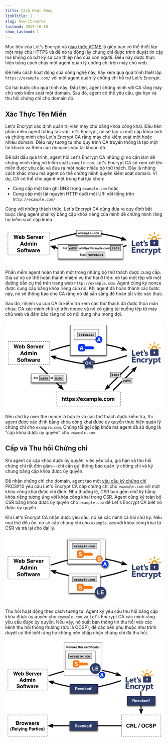 ```yaml
---
title: Cách Hoạt Động
linkTitle: 1
slug: how-it-works
lastmod: 2019-10-18
show_lastmod: 1
---
```



Mục tiêu của Let's Encrypt và [ giao thức ACME ](https://tools.ietf.org/html/rfc8555) là giúp bạn có thể thiết lập một máy chủ HTTPS và để nó tự động lấy chứng chỉ được trình duyệt tin cậy mà không có bất kỳ sự can thiệp nào của con người.  Điều này được thực hiện bằng cách chạy một agent quản lý chứng chỉ trên máy chủ web.

Để hiểu cách hoạt động của công nghệ này, hãy xem qua quá trình thiết lập `https://example.com/` với một agent quản lý chứng chỉ hỗ trợ Let's Encrypt.

Có hai bước cho quá trình này.  Đầu tiên, agent chứng minh với CA rằng máy chủ web kiểm soát một domain.  Sau đó, agent có thể yêu cầu, gia hạn và thu hồi chứng chỉ cho domain đó.

## Xác Thực Tên Miền

Let's Encrypt xác định quản trị viên máy chủ bằng khóa công khai.  Đầu tiên phần mềm agent tương tác với Let's Encrypt, nó sẽ tạo ra một cặp khóa mới và chứng minh cho Let's Encrypt CA rằng máy chủ kiểm soát một hoặc nhiều domain.  Điều này tương tự như quy trình CA truyền thống là tạo một tài khoản và thêm các domains vào tài khoản đó.

Để bắt đầu quá trình, agent hỏi Let's Encrypt CA những gì nó cần làm để chứng minh rằng nó kiểm soát `example.com`.  Let's Encrypt CA sẽ xem xét tên miền được yêu cầu và đưa ra một hoặc nhiều bộ thử thách.   Đây là những cách khác nhau mà agent có thể chứng minh quyền kiểm soát domain.  Ví dụ, CA có thể cho agent một trong hai lựa chọn:

* Cung cấp một bản ghi DNS trong `example.com` hoặc
* Cung cấp một tài nguyên HTTP dưới một URI nổi tiếng trên `http://example.com/`

Cùng với những thách thức, Let's Encrypt CA cũng đưa ra quy định bắt buộc rằng agent phải ký bằng cặp khóa riêng của mình để chứng minh rằng họ kiểm soát cặp khóa.

<div class="howitworks-figure">
<img alt="Yêu cầu thử thách để xác thực example.com"
     src="/images/howitworks_challenge.png"/>
</div>

Phần mềm agent hoàn thành một trong những bộ thử thách được cung cấp.   Giả sử nó có thể hoàn thành nhiệm vụ thứ hai ở trên: nó tạo một tệp với một đường dẫn cụ thể trên trang web `http://example.com`.  Agent cũng ký nonce được cung cấp bằng khóa riêng của nó.  Khi agent đã hoàn thành các bước này, nó sẽ thông báo cho CA rằng nó đã sẵn sàng để hoàn tất việc xác thực.

Sau đó, nhiệm vụ của CA là kiểm tra xem các thử thách đã được thỏa mãn chưa.  CA xác minh chữ ký trên nonce và nó cố gắng tải xuống tệp từ máy chủ web và đảm bảo rằng nó có nội dung như mong đợi.

<div class="howitworks-figure">
<img alt="Yêu cầu ủy quyền để hành động cho example.com"
     src="/images/howitworks_authorization.png"/>
</div>

Nếu chữ ký over the nonce là hợp lệ và các thử thách được kiểm tra, thì agent được xác định bằng khóa công khai được ủy quyền thực hiện quản lý chứng chỉ cho `example.com`.  Chúng tôi gọi cặp khóa mà agent đã sử dụng là "cặp khóa được ủy quyền" cho `example.com`.


## Cấp và Thu hồi Chứng chỉ

Khi agent có cặp khóa được ủy quyền, việc yêu cầu, gia hạn và thu hồi chứng chỉ rất đơn giản---chỉ cần gửi thông báo quản lý chứng chỉ và ký chúng bằng cặp khóa được ủy quyền.

Để nhận chứng chỉ cho domain, agent tạo một [yêu cầu ký chứng chỉ](https://tools.ietf.org/html/rfc2986) PKCS#10 yêu cầu Let's Encrypt CA cấp chứng chỉ cho `example.com` với một khóa công khai được chỉ định.  Như thường lệ, CSR bao gồm chữ ký bằng khóa riêng tương ứng với khóa công khai trong CSR.  Agent cũng ký toàn bộ CSR bằng khóa được ủy quyền cho `example.com` để Let's Encrypt CA biết nó được ủy quyền.

Khi Let's Encrypt CA nhận được yêu cầu, nó sẽ xác minh cả hai chữ ký.  Nếu mọi thứ đều ổn, nó sẽ cấp chứng chỉ cho `example.com` với khóa công khai từ CSR và trả lại cho đại lý.

<div class="howitworks-figure">
<img alt="Yêu cầu một chứng nhận cho example.com"
     src="/images/howitworks_certificate.png"/>
</div>

Thu hồi hoạt động theo cách tương tự.  Agent ký yêu cầu thu hồi bằng cặp khóa được ủy quyền cho `example.com` và Let's Encrypt CA xác minh rằng yêu cầu được ủy quyền.  Nếu vậy, nó xuất bản thông tin thu hồi vào các kênh thu hồi thông thường (tức là OCSP), để các bên phụ thuộc như trình duyệt có thể biết rằng họ không nên chấp nhận chứng chỉ đã thu hồi.

<div class="howitworks-figure">
<img alt="Yêu cầu thu hồi một chứng nhận cho example.com"
     src="/images/howitworks_revocation.png"/>
</div>




